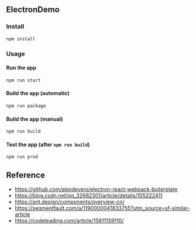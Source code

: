 ## ElectronDemo

### Install

```
npm install
```

### Usage

#### Run the app

```
npm run start
```

#### Build the app (automatic)

```
npm run package
```

#### Build the app (manual)

```
npm run build
```

#### Test the app (after `npm run build`)
```
npm run prod
```

## Reference

* https://github.com/alexdevero/electron-react-webpack-boilerplate
* https://blog.csdn.net/qq_32682301/article/details/105222411
* https://ant.design/components/overview-cn/
* https://segmentfault.com/a/1190000041833755?utm_source=sf-similar-article
* https://codeleading.com/article/15811159110/

